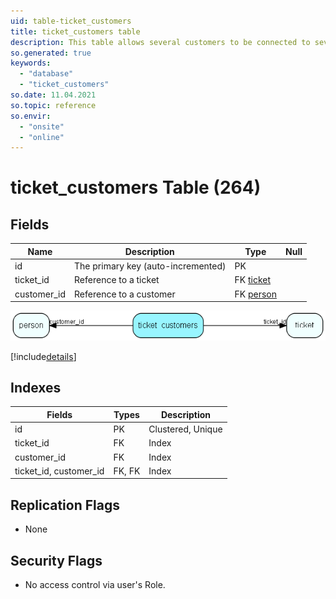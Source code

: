 ```yaml
---
uid: table-ticket_customers
title: ticket_customers table
description: This table allows several customers to be connected to several tickets (many-to-many)
so.generated: true
keywords:
  - "database"
  - "ticket_customers"
so.date: 11.04.2021
so.topic: reference
so.envir:
  - "onsite"
  - "online"
---
```


# ticket\_customers Table (264)

## Fields

| Name | Description | Type | Null |
|------|-------------|------|:----:|
|id|The primary key (auto-incremented)|PK| |
|ticket\_id|Reference to a ticket|FK [ticket](ticket.md)| |
|customer\_id|Reference to a customer|FK [person](person.md)| |


![ticket_customers table relationship diagram](./media/ticket_customers.png)

[!include[details](./includes/ticket-customers.md)]

## Indexes

| Fields | Types | Description |
|--------|-------|-------------|
|id |PK |Clustered, Unique |
|ticket\_id |FK |Index |
|customer\_id |FK |Index |
|ticket\_id, customer\_id |FK, FK |Index |

## Replication Flags

* None

## Security Flags

* No access control via user's Role.

